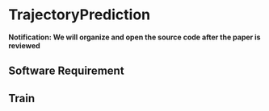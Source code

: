 # TrajectoryPrediction

**Notification: We will organize and open the source code after the paper is reviewed**

## Software Requirement

## Train
